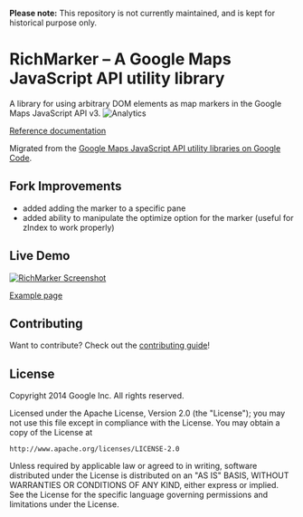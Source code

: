 **Please note:** This repository is not currently maintained, and is kept for historical purpose only.

RichMarker – A Google Maps JavaScript API utility library
==============

A library for using arbitrary DOM elements as map markers in the Google Maps JavaScript API v3.
![Analytics](https://maps-ga-beacon.appspot.com/UA-12846745-20/js-rich-marker/readme?pixel)

[Reference documentation](https://googlemaps.github.io/js-rich-marker/reference.html)

Migrated from the [Google Maps JavaScript API utility libraries on Google Code](https://code.google.com/p/google-maps-utility-library-v3/).

## Fork Improvements
- added adding the marker to a specific pane
- added ability to manipulate the optimize option for the marker (useful for zIndex to work properly)

## Live Demo

[![RichMarker Screenshot](https://googlemaps.github.io/js-rich-marker/screenshot.jpg)](https://googlemaps.github.io/js-rich-marker/examples/richmarker.html)

[Example page](https://googlemaps.github.io/js-rich-marker/examples/richmarker.html)

## Contributing

Want to contribute? Check out the [contributing guide](CONTRIBUTING.md)!

## License

Copyright 2014 Google Inc. All rights reserved.

Licensed under the Apache License, Version 2.0 (the "License");
you may not use this file except in compliance with the License.
You may obtain a copy of the License at

    http://www.apache.org/licenses/LICENSE-2.0

Unless required by applicable law or agreed to in writing, software
distributed under the License is distributed on an "AS IS" BASIS,
WITHOUT WARRANTIES OR CONDITIONS OF ANY KIND, either express or implied.
See the License for the specific language governing permissions and
limitations under the License.
